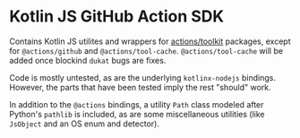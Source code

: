 # Kotlin JS GitHub Action SDK

Contains Kotlin JS utilites and wrappers for [actions/toolkit](https://github.com/actions/toolkit) packages, except
for `@actions/github` and `@actions/tool-cache`.  `@actions/tool-cache` will be added once blockind `dukat` bugs are
fixes.

Code is mostly untested, as are the underlying `kotlinx-nodejs` bindings. However, the parts that have been tested imply
the rest "should" work.

In addition to the `@actions` bindings, a utility `Path` class modeled after Python's `pathlib` is included, as are some
miscellaneous utilities (like `JsObject` and an OS enum and detector).
